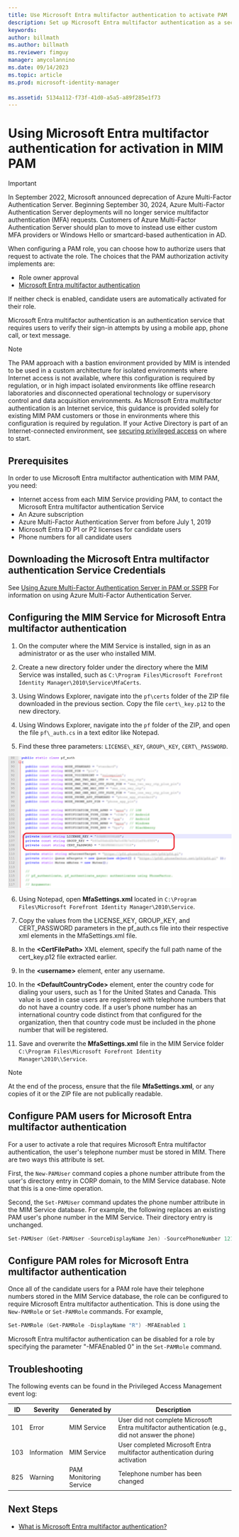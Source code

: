 ```yaml
---
title: Use Microsoft Entra multifactor authentication to activate PAM
description: Set up Microsoft Entra multifactor authentication as a second layer of security when your users activate roles in Privileged Access Management.
keywords:
author: billmath
ms.author: billmath
ms.reviewer: fimguy
manager: amycolannino
ms.date: 09/14/2023
ms.topic: article
ms.prod: microsoft-identity-manager

ms.assetid: 5134a112-f73f-41d0-a5a5-a89f285e1f73
---
```


# Using Microsoft Entra multifactor authentication for activation in MIM PAM

> [!IMPORTANT]
> In September 2022, Microsoft announced deprecation of Azure Multi-Factor Authentication Server. Beginning September 30, 2024, Azure Multi-Factor Authentication Server deployments will no longer service multifactor authentication (MFA) requests.  Customers of Azure Multi-Factor Authentication Server should plan to move to instead use either custom MFA providers or Windows Hello or smartcard-based authentication in AD.

When configuring a PAM role, you can choose how to authorize users that request to activate the role. The choices that the PAM authorization activity implements are:

- Role owner approval
- [Microsoft Entra multifactor authentication](/azure/multi-factor-authentication/multi-factor-authentication)

If neither check is enabled, candidate users are automatically activated for their role.

Microsoft Entra multifactor authentication is an authentication service that requires users to verify their sign-in attempts by using a mobile app, phone call, or text message.

> [!NOTE]
> The PAM approach with a bastion environment provided by MIM is intended to be used in a custom architecture for isolated environments where Internet access is not available, where this configuration is required by regulation, or in high impact isolated environments like offline research laboratories and disconnected operational technology or supervisory control and data acquisition environments.  As Microsoft Entra multifactor authentication is an Internet service, this guidance is provided solely for existing MIM PAM customers or those in environments where this configuration is required by regulation. If your Active Directory is part of an Internet-connected environment, see [securing privileged access](/security/compass/overview) on where to start.

## Prerequisites

In order to use Microsoft Entra multifactor authentication with MIM PAM, you need:

- Internet access from each MIM Service providing PAM, to contact the Microsoft Entra multifactor authentication Service
- An Azure subscription
- Azure Multi-Factor Authentication Server from before July 1, 2019
- Microsoft Entra ID P1 or P2 licenses for candidate users
- Phone numbers for all candidate users

<a name='downloading-the-azure-ad-multi-factor-authentication-service-credentials'></a>

## Downloading the Microsoft Entra multifactor authentication Service Credentials

See [Using Azure Multi-Factor Authentication Server in PAM or SSPR](../working-with-mfaserver-for-mim.md) For information on using Azure Multi-Factor Authentication Server.


<a name='configuring-the-mim-service-for-azure-ad-multi-factor-authentication'></a>

## Configuring the MIM Service for Microsoft Entra multifactor authentication

1.  On the computer where the MIM Service is installed, sign in as an administrator or as the user who installed MIM.

2.  Create a new directory folder under the directory where the MIM Service was installed, such as ```C:\Program Files\Microsoft Forefront Identity Manager\2010\Service\MfaCerts```.

3.  Using Windows Explorer, navigate into the ```pf\certs``` folder of the ZIP file downloaded in the previous section. Copy the file ```cert\_key.p12``` to the new directory.

4.  Using Windows Explorer, navigate into the ```pf``` folder of the ZIP, and open the file ```pf\_auth.cs``` in a text editor like Notepad.

5. Find these three parameters: ```LICENSE\_KEY```, ```GROUP\_KEY```, ```CERT\_PASSWORD```.

![Copy values from pf\_auth.cs file - screenshot](media/PAM-Azure-MFA-Activation-Image-2.png)

6. Using Notepad, open **MfaSettings.xml** located in ```C:\Program Files\Microsoft Forefront Identity Manager\2010\Service```.

7. Copy the values from the LICENSE\_KEY, GROUP\_KEY, and CERT\_PASSWORD parameters in the pf\_auth.cs file into their respective xml elements in the MfaSettings.xml file.

8. In the **\<CertFilePath\>** XML element, specify the full path name of the cert\_key.p12 file extracted earlier.

9. In the **\<username\>** element, enter any username.

10. In the **\<DefaultCountryCode\>** element, enter the country code for dialing your users, such as 1 for the United States and Canada. This value is used in case users are registered with telephone numbers that do not have a country code. If a user’s phone number has an international country code distinct from that configured for the organization, then that country code must be included in the phone number that will be registered.

11. Save and overwrite the **MfaSettings.xml** file in the MIM Service folder ```C:\Program Files\Microsoft Forefront Identity Manager\2010\\Service```.

> [!NOTE]
> At the end of the process, ensure that the file **MfaSettings.xml**, or any copies of it or the ZIP file are not publically readable.

<a name='configure-pam-users-for-azure-ad-multi-factor-authentication'></a>

## Configure PAM users for Microsoft Entra multifactor authentication

For a user to activate a role that requires Microsoft Entra multifactor authentication, the user's telephone number must be stored in MIM. There are two ways this attribute is set.

First, the `New-PAMUser` command copies a phone number attribute from the user's directory entry in CORP domain, to the MIM Service database. Note that this is a one-time operation.

Second, the `Set-PAMUser` command updates the phone number attribute in the MIM Service database. For example, the following replaces an existing PAM user's phone number in the MIM Service. Their directory entry is unchanged.

```PowerShell
Set-PAMUser (Get-PAMUser -SourceDisplayName Jen) -SourcePhoneNumber 12135551212
```

<a name='configure-pam-roles-for-azure-ad-multi-factor-authentication'></a>

## Configure PAM roles for Microsoft Entra multifactor authentication

Once all of the candidate users for a PAM role have their telephone numbers stored in the MIM Service database, the role can be configured to require Microsoft Entra multifactor authentication. This is done using the `New-PAMRole` or `Set-PAMRole` commands. For example,

```PowerShell
Set-PAMRole (Get-PAMRole -DisplayName "R") -MFAEnabled 1
```

Microsoft Entra multifactor authentication can be disabled for a role by specifying the parameter "-MFAEnabled 0" in the `Set-PAMRole` command.

## Troubleshooting

The following events can be found in the Privileged Access Management event log:

| ID  | Severity | Generated by | Description |
|-----|----------|--------------|-------------|
| 101 | Error       | MIM Service            | User did not complete Microsoft Entra multifactor authentication (e.g., did not answer the phone) |
| 103 | Information | MIM Service            | User completed Microsoft Entra multifactor authentication during activation                       |
| 825 | Warning     | PAM Monitoring Service | Telephone number has been changed                                |

## Next Steps

- [What is Microsoft Entra multifactor authentication?](/azure/multi-factor-authentication/multi-factor-authentication)
